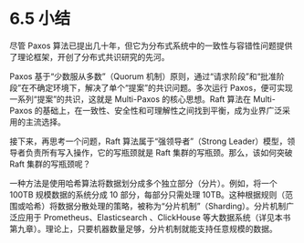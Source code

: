 # 6.5 小结

尽管 Paxos 算法已提出几十年，但它为分布式系统中的一致性与容错性问题提供了理论框架，开创了分布式共识研究的先河。

Paxos 基于“少数服从多数”（Quorum 机制）原则，通过“请求阶段”和“批准阶段”在不确定环境下，解决了单个“提案”的共识问题。多次运行 Paxos，便可实现一系列“提案”的共识，这就是 Multi-Paxos 的核心思想。Raft 算法在 Multi-Paxos 的基础上，在一致性、安全性和可理解性之间找到平衡，成为业界广泛采用的主流选择。

接下来，再思考一个问题，Raft 算法属于“强领导者”（Strong Leader）模型，领导者负责所有写入操作，它的写瓶颈就是 Raft 集群的写瓶颈。那么，该如何突破 Raft 集群的写瓶颈呢？

一种方法是使用哈希算法将数据划分成多个独立部分（分片）。例如，将一个 100TB 规模数据的系统分成 10 部分，每部分只需处理 10TB。这种根据规则（范围或哈希）将数据分散处理的策略，被称为“分片机制”（Sharding）。分片机制广泛应用于 Prometheus、Elasticsearch 、ClickHouse 等大数据系统（详见本书第九章）。理论上，只要机器数量足够，分片机制就能支持任意规模的数据。
